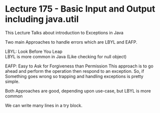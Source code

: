 # Lecture 175 - Basic Input and Output including java.util

This Lecture Talks about introduction to Exceptions in Java

Two main Approaches to handle errors which are LBYL and EAFP.

LBYL: Look Before You Leap <br/>
LBYL is more common in Java (Like checking for null object)

EAFP: Easy to Ask for Forgiveness than Permission
This approach is to go ahead and perform the operation then respond to an
exception. So, if Something goes wrong so trapping and handling exceptions 
is pretty simple.

Both Approaches are good, depending upon use-case, but LBYL is more common

We can write many lines in a try block.
